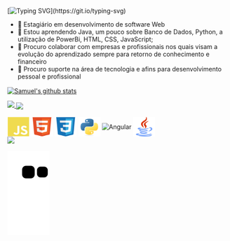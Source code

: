 
[![Typing SVG](https://readme-typing-svg.demolab.com?font=Fira+Code&pause=1000&width=435&lines=Ol%C3%A1!+Meu+nome+%C3%A9+Samuel;Bem+Vindo+ao+meu+GitHub.+Aproveite!)](https://git.io/typing-svg)

- 🔭 Estagiário em desenvolvimento de software Web
- 🌱 Estou aprendendo Java, um pouco sobre Banco de Dados, Python, a utilização de PowerBi, HTML, CSS, JavaScript;
- 👯 Procuro colaborar com empresas e profissionais nos quais visam a evolução do aprendizado sempre para retorno de conhecimento e financeiro
- 🤔 Procuro suporte na área de tecnologia e afins para desenvolvimento pessoal e profissional



 <a href="https://github.com/SamuelPDS/github-readme-stats"><img align="center" src="https://github-readme-stats.vercel.app/api?username=SamuelPDS&show_icons=true&include_all_commits=true&theme=dark_border=true" alt="Samuel's github stats" />

 <img src="https://github-readme-stats.vercel.app/api?username=SamuelPDS&show_icons=true&theme=dark&include_all_commits=true&count_private=true"/>
    </a> 
    <a href="https://github.com/SamuelPDS/github-readme-stats">
    <img align="center" src="https://github-readme-stats.vercel.app/api/top-langs/?username=SamuelPDS&layout=compact&theme=dark_border=true" />
  </a> 
   
    
 <div style="display: inline_block"><br>
  <img align="center" alt="Js" height="45" width="50" src="https://raw.githubusercontent.com/devicons/devicon/master/icons/javascript/javascript-plain.svg">
  <img align="center" alt="HTML" height="45" width="50" src="https://raw.githubusercontent.com/devicons/devicon/master/icons/html5/html5-original.svg">
  <img align="center" alt="CSS" height="45" width="50" src="https://raw.githubusercontent.com/devicons/devicon/master/icons/css3/css3-original.svg">
  <img align="center" alt="Python" height="45" width="50" src="https://raw.githubusercontent.com/devicons/devicon/master/icons/python/python-original.svg">
  <img align="center" alt="Angular" height="45" width="50" background_color = white src="https://github.com/vorillaz/devicons/blob/master/!PNG/angular_simple.png">
 <img align="center" alt="Java" height="45" width="50" background_color = white src="https://github.com/SamuelPDS/icons/blob/main/icons/java%20(4).png">
 
  </div>  

<div>
  <a href="https://www.linkedin.com/in/samuel-charles-571614202" target="_blank"><img src="https://img.shields.io/badge/-LinkedIn-%230077B5?style=for-the-badge&logo=linkedin&logoColor=white" target="_blank"></a> 
  
   ![Snake animation](https://github.com/SamuelPDS/SamuelPDS/blob/output/github-contribution-grid-snake.svg)
  </div>
